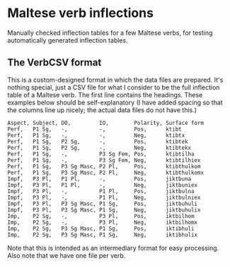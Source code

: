 Maltese verb inflections
========================

Manually checked inflection tables for a few Maltese verbs, for testing automatically generated inflection tables.


## The VerbCSV format

This is a custom-designed format in which the data files are prepared.
It's nothing special, just a CSV file for what I consider to be the full inflection table of a Maltese verb.
The first line contains the headings. These examples below should be self-explanatory
(I have added spacing so that the columns line up nicely; the actual data files do not have this.)

```
Aspect, Subject, DO,         IO,        Polarity, Surface form
Perf,   P1 Sg,   -,          -,         Pos,      ktibt
Perf,   P1 Sg,   -,          -,         Neg,      ktibtx
Perf,   P1 Sg,   P2 Sg,      -,         Pos,      ktibtek
Perf,   P1 Sg,   P2 Sg,      -,         Neg,      ktibtekx
Perf,   P1 Sg,   -,          P3 Sg Fem, Pos,      ktibtilha
Perf,   P1 Sg,   -,          P3 Sg Fem, Neg,      ktibtilhiex
Perf,   P1 Sg,   P3 Sg Masc, P2 Pl,     Pos,      ktibthulkom
Perf,   P1 Sg,   P3 Sg Masc, P2 Pl,     Neg,      ktibthulkomx
Impf,   P3 Pl,   P1 Pl,      -,         Pos,      jiktbuna
Impf,   P3 Pl,   P1 Pl,      -,         Neg,      jiktbuniex
Impf,   P3 Pl,   -,          P1 Pl,     Pos,      jiktbulna
Impf,   P3 Pl,   -,          P1 Pl,     Neg,      jiktbulniex
Impf,   P3 Pl,   P3 Sg Masc, P1 Sg,     Pos,      jiktbuhuli
Impf,   P3 Pl,   P3 Sg Masc, P1 Sg,     Neg,      jiktbuhulix
Imp,    P2 Sg,   -,          P3 Pl,     Pos,      iktbilhom
Imp,    P2 Sg,   -,          P3 Pl,     Neg,      iktbilhomx
Imp,    P2 Sg,   P3 Sg Masc, P1 Sg,     Pos,      iktibhuli
Imp,    P2 Sg,   P3 Sg Masc, P1 Sg,     Neg,      iktibhulix
```

Note that this is intended as an intermediary format for easy processing.
Also note that we have one file per verb.
